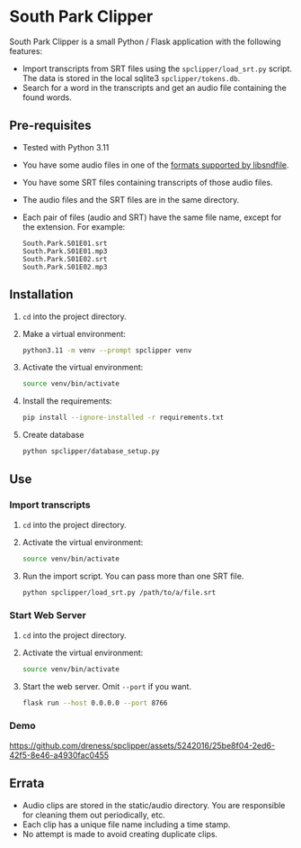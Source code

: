 # South Park Clipper

South Park Clipper is a small Python / Flask application with the following features:

* Import transcripts from SRT files using the `spclipper/load_srt.py` script. The data is stored in the local sqlite3 `spclipper/tokens.db`.
* Search for a word in the transcripts and get an audio file containing the found words.

## Pre-requisites

* Tested with Python 3.11
* You have some audio files in one of the [formats supported by libsndfile](http://www.mega-nerd.com/libsndfile/#Features).
* You have some SRT files containing transcripts of those audio files.
* The audio files and the SRT files are in the same directory.
* Each pair of files (audio and SRT) have the same file name, except for the extension. For example:

    ```plain
    South.Park.S01E01.srt
    South.Park.S01E01.mp3
    South.Park.S01E02.srt
    South.Park.S01E02.mp3
    ```

## Installation

1. `cd` into the project directory.
1. Make a virtual environment:

    ```bash
    python3.11 -m venv --prompt spclipper venv
    ```

1. Activate the virtual environment:

    ```bash
    source venv/bin/activate
    ```

1. Install the requirements:

    ```bash
    pip install --ignore-installed -r requirements.txt
    ```

1. Create database

    ```bash
    python spclipper/database_setup.py
    ```

## Use

### Import transcripts

1. `cd` into the project directory.
1. Activate the virtual environment:

    ```bash
    source venv/bin/activate
    ```

1. Run the import script. You can pass more than one SRT file.

    ```bash
    python spclipper/load_srt.py /path/to/a/file.srt
    ```

### Start Web Server

1. `cd` into the project directory.
1. Activate the virtual environment:

    ```bash
    source venv/bin/activate
    ```

1. Start the web server. Omit `--port` if you want.

    ```bash
    flask run --host 0.0.0.0 --port 8766
    ```

### Demo

https://github.com/dreness/spclipper/assets/5242016/25be8f04-2ed6-42f5-8e46-a4930fac0455

## Errata

* Audio clips are stored in the static/audio directory. You are responsible for cleaning
  them out periodically, etc.
* Each clip has a unique file name including a time stamp.
* No attempt is made to avoid creating duplicate clips.
